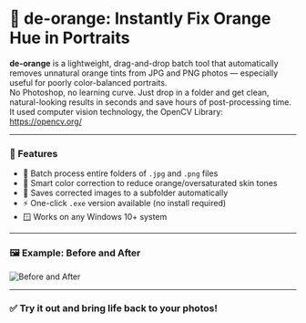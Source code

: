 # 📸 de-orange: Instantly Fix Orange Hue in Portraits

**de-orange** is a lightweight, drag-and-drop batch tool that automatically removes unnatural orange tints from JPG and PNG photos — especially useful for poorly color-balanced portraits.  
No Photoshop, no learning curve. Just drop in a folder and get clean, natural-looking results in seconds and save hours of post-processing time. It used computer vision technology, the OpenCV Library: https://opencv.org/

---

### 🔧 Features

- 📁 Batch process entire folders of `.jpg` and `.png` files  
- 🎨 Smart color correction to reduce orange/oversaturated skin tones  
- 💾 Saves corrected images to a subfolder automatically  
- ⚡ One-click `.exe` version available (no install required)  
- 🪟 Works on any Windows 10+ system  

---

### 🖼️ Example: Before and After

![Before and After](DeOrangeExample.png)

---

### ✅ Try it out and bring life back to your photos!
